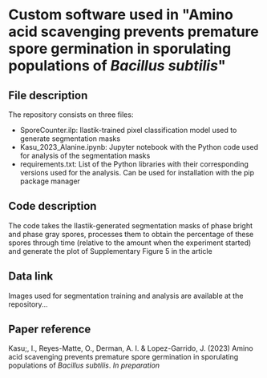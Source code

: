 # Custom software used in "Amino acid scavenging prevents premature spore germination in sporulating populations of *Bacillus subtilis*"

## File description

The repository consists on three files:

- SporeCounter.ilp: Ilastik-trained pixel classification model used to generate segmentation masks
- Kasu_2023_Alanine.ipynb: Jupyter notebook with the Python code used for analysis of the segmentation masks
- requirements.txt: List of the Python libraries with their corresponding versions used for the analysis. Can be used for installation with the pip package manager

## Code description

The code takes the Ilastik-generated segmentation masks of phase bright and phase gray spores, processes them to obtain the percentage of these spores through time (relative to the amount when the experiment started) and generate the plot of Supplementary Figure 5 in the article

## Data link

Images used for segmentation training and analysis are available at the repository...


## Paper reference

Kasu;, I., Reyes-Matte, O., Derman, A. I. & Lopez-Garrido, J. (2023) Amino acid scavenging prevents premature spore germination in sporulating populations of *Bacillus subtilis*. *In preparation*

